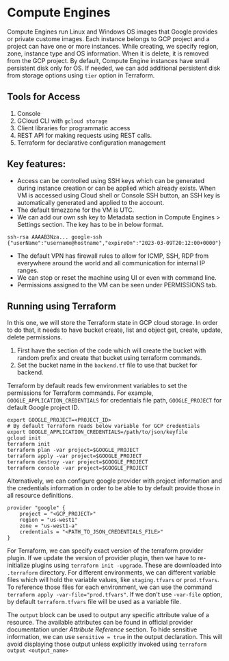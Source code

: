 # Compute Engines

Compute Engines run Linux and Windows OS images that Google provides or private custome images. Each instance belongs to GCP project and a project can have one or more instances. While creating, we specify region, zone, instance type and OS information. When it is delete, it is removed from the GCP project. By default, Compute Engine instances have small persistent disk only for OS. If needed, we can add additional persistent disk from storage options using `tier` option in Terraform.

## Tools for Access

1. Console
2. GCloud CLI with `gcloud storage`
3. Client libraries for programmatic access
4. REST API for making requests using REST calls.
5. Terraform for declarative configuration management

## Key features:

- Access can be controlled using SSH keys which can be generated during instance creation or can be applied which already exists. When VM is accessed using Cloud shell or Console SSH button, an SSH key is automatically generated and applied to the account.
- The default timezzone for the VM is UTC.
- We can add our own ssh key to Metadata section in Compute Engines > Settings section. The key has to be in below format.

```shell
ssh-rsa AAAAB3Nza... google-ssh {"userName":"username@hostname","expireOn":"2023-03-09T20:12:00+0000"}
```

- The default VPN has firewall rules to allow for ICMP, SSH, RDP from everywhere around the world and all communication for internal IP ranges.
- We can stop or reset the machine using UI or even with command line.
- Permissions assigned to the VM can be seen under PERMISSIONS tab.


## Running using Terraform

In this one, we will store the Terraform state in GCP cloud storage. In order to do that, it needs to have bucket create, list and object get, create, update, delete permissions.

1. First have the section of the code which will create the bucket with random prefix and create that bucket using terraform commands.
2. Set the bucket name in the `backend.tf` file to use that bucket for backend.

Terraform by default reads few environment variables to set the permissions for Terraform commands. For example, `GOOGLE_APPLICATION_CREDENTIALS` for credentials file path, `GOOGLE_PROJECT` for default Google project ID.

```shell
export GOOGLE_PROJECT=<PROJECT_ID>
# By default Terraform reads below variable for GCP credentials
export GOOGLE_APPLICATION_CREDENTIALS=/path/to/json/keyfile
gcloud init
terraform init
terraform plan -var project=$GOOGLE_PROJECT
terraform apply -var project=$GOOGLE_PROJECT
terraform destroy -var project=$GOOGLE_PROJECT
terraform console -var project=$GOOGLE_PROJECT
```

Alternatively, we can configure google provider with project information and the credentials information in order to be able to by default provide those in all resource definitions.

```golang
provider "google" {
    project = "<GCP_PROJECT>"
    region = "us-west1"
    zone = "us-west1-a"
    credentials = "<PATH_TO_JSON_CREDENTIALS_FILE>"
}
```

For Terraform, we can specify exact version of the terraform provider plugin. If we update the version of provider plugin, then we have to re-initialize plugins using `terraform init -upgrade`. These are downloaded into `.terraform` directory.
For different environments, we can different variable files which will hold the variable values, like `staging.tfvars` or `prod.tfvars`. To reference those files for each environment, we can use the command `terraform apply -var-file="prod.tfvars"`. If we don't use `-var-file` option, by default `terraform.tfvars`  file will be used as a variable file.

The `output` block can be used to output any specific attribute value of a resource. The available attributes can be found in official provider documentation under *Attribute Reference* section.
To hide sensitive information, we can use `sensitive = true` in the output declaration. This will avoid displaying those output unless explicitly invoked using `terraform output <output_name>`